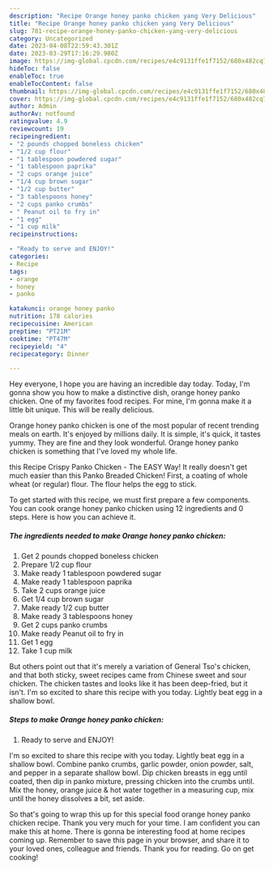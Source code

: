 ```yaml
---
description: "Recipe Orange honey panko chicken yang Very Delicious"
title: "Recipe Orange honey panko chicken yang Very Delicious"
slug: 781-recipe-orange-honey-panko-chicken-yang-very-delicious
category: Uncategorized
date: 2023-04-08T22:59:43.301Z
date: 2023-03-29T17:16:29.980Z
image: https://img-global.cpcdn.com/recipes/e4c9131ffe1f7152/680x482cq70/orange-honey-panko-chicken-recipe-main-photo.jpg
hideToc: false
enableToc: true
enableTocContent: false
thumbnail: https://img-global.cpcdn.com/recipes/e4c9131ffe1f7152/680x482cq70/orange-honey-panko-chicken-recipe-main-photo.jpg
cover: https://img-global.cpcdn.com/recipes/e4c9131ffe1f7152/680x482cq70/orange-honey-panko-chicken-recipe-main-photo.jpg
author: Admin
authorAv: notfound
ratingvalue: 4.9
reviewcount: 19
recipeingredient:
- "2 pounds chopped boneless chicken"
- "1/2 cup flour"
- "1 tablespoon powdered sugar"
- "1 tablespoon paprika"
- "2 cups orange juice"
- "1/4 cup brown sugar"
- "1/2 cup butter"
- "3 tablespoons honey"
- "2 cups panko crumbs"
- " Peanut oil to fry in"
- "1 egg"
- "1 cup milk"
recipeinstructions:

- "Ready to serve and ENJOY!"
categories:
- Recipe
tags:
- orange
- honey
- panko

katakunci: orange honey panko 
nutrition: 178 calories
recipecuisine: American
preptime: "PT21M"
cooktime: "PT47M"
recipeyield: "4"
recipecategory: Dinner

---
```



Hey everyone, I hope you are having an incredible day today. Today, I'm gonna show you how to make a distinctive dish, orange honey panko chicken. One of my favorites food recipes. For mine, I'm gonna make it a little bit unique. This will be really delicious.

Orange honey panko chicken is one of the most popular of recent trending meals on earth. It's enjoyed by millions daily. It is simple, it's quick, it tastes yummy. They are fine and they look wonderful. Orange honey panko chicken is something that I've loved my whole life.

this Recipe Crispy Panko Chicken - The EASY Way! It really doesn&#39;t get much easier than this Panko Breaded Chicken! First, a coating of whole wheat (or regular) flour. The flour helps the egg to stick.


To get started with this recipe, we must first prepare a few components. You can cook orange honey panko chicken using 12 ingredients and 0 steps. Here is how you can achieve it.

<!--inarticleads1-->

##### The ingredients needed to make Orange honey panko chicken:

1. Get 2 pounds chopped boneless chicken
1. Prepare 1/2 cup flour
1. Make ready 1 tablespoon powdered sugar
1. Make ready 1 tablespoon paprika
1. Take 2 cups orange juice
1. Get 1/4 cup brown sugar
1. Make ready 1/2 cup butter
1. Make ready 3 tablespoons honey
1. Get 2 cups panko crumbs
1. Make ready  Peanut oil to fry in
1. Get 1 egg
1. Take 1 cup milk


But others point out that it&#39;s merely a variation of General Tso&#39;s chicken, and that both sticky, sweet recipes came from Chinese sweet and sour chicken. The chicken tastes and looks like it has been deep-fried, but it isn&#39;t. I&#39;m so excited to share this recipe with you today. Lightly beat egg in a shallow bowl. 

<!--inarticleads2-->

##### Steps to make Orange honey panko chicken:


1. Ready to serve and ENJOY!

I&#39;m so excited to share this recipe with you today. Lightly beat egg in a shallow bowl. Combine panko crumbs, garlic powder, onion powder, salt, and pepper in a separate shallow bowl. Dip chicken breasts in egg until coated, then dip in panko mixture, pressing chicken into the crumbs until. Mix the honey, orange juice &amp; hot water together in a measuring cup, mix until the honey dissolves a bit, set aside. 

So that's going to wrap this up for this special food orange honey panko chicken recipe. Thank you very much for your time. I am confident you can make this at home. There is gonna be interesting food at home recipes coming up. Remember to save this page in your browser, and share it to your loved ones, colleague and friends. Thank you for reading. Go on get cooking!
